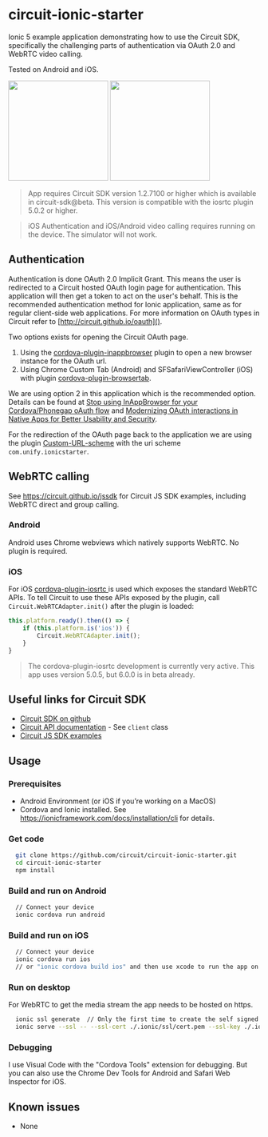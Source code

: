 # circuit-ionic-starter

Ionic 5 example application demonstrating how to use the Circuit SDK, specifically the challenging parts of authentication via OAuth 2.0 and WebRTC video calling.

Tested on Android and iOS.
<p float="left">
  <kbd><img src="https://dl.dropboxusercontent.com/s/w1q88i4gdrx7238/ios1.png?dl=0" width="200"></kbd>
  <kbd><img src="https://dl.dropboxusercontent.com/s/0odzzgc5zo7ja56/ios2.png?dl=0" width="200"></kbd>
</p>



> App requires Circuit SDK version 1.2.7100 or higher which is available in circuit-sdk@beta. This version is compatible with the iosrtc plugin 5.0.2 or higher.

> iOS Authentication and iOS/Android video calling requires running on the device. The simulator will not work.

## Authentication
Authentication is done OAuth 2.0 Implicit Grant. This means the user is redirected to a Circuit hosted OAuth login page for authentication. This application will then get a token to act on the user's behalf. This is the recommended authentication method for Ionic application, same as for regular client-side web applications. For more information on OAuth types in Circuit refer to [http://circuit.github.io/oauth]().

Two options exists for opening the Circuit OAuth page.
1. Using the [cordova-plugin-inappbrowser](https://github.com/apache/cordova-plugin-inappbrowser) plugin to open a new browser instance for the OAuth url.
2. Using Chrome Custom Tab (Android) and SFSafariViewController (iOS) with plugin [cordova-plugin-browsertab](https://github.com/google/cordova-plugin-browsertab).

We are using option 2 in this application which is the recommended option. Details can be found at [Stop using InAppBrowser for your Cordova/Phonegap oAuth flow](https://medium.com/@jlchereau/stop-using-inappbrowser-for-your-cordova-phonegap-oauth-flow-a806b61a2dc5) and [Modernizing OAuth interactions in Native Apps for Better Usability and Security](https://developers.googleblog.com/2016/08/modernizing-oauth-interactions-in-native-apps.html).

For the redirection of the OAuth page back to the application we are using the plugin [Custom-URL-scheme](https://github.com/EddyVerbruggen/Custom-URL-scheme) with the uri scheme `com.unify.ionicstarter`.


## WebRTC calling

See https://circuit.github.io/jssdk for Circuit JS SDK examples, including WebRTC direct and group calling.

### Android
Android uses Chrome webviews which natively supports WebRTC. No plugin is required.

### iOS
For iOS [cordova-plugin-iosrtc
](https://github.com/cordova-rtc/cordova-plugin-iosrtc) is used which exposes the standard WebRTC APIs. To tell Circuit to use these APIs exposed by the plugin, call `Circuit.WebRTCAdapter.init()` after the plugin is loaded:

```javascript
this.platform.ready().then(() => {
    if (this.platform.is('ios')) {
        Circuit.WebRTCAdapter.init();
    }
}
```

> The cordova-plugin-iosrtc development is currently very active. This app uses version 5.0.5, but 6.0.0 is in beta already.


## Useful links for Circuit SDK
* [Circuit SDK on github](https://github.com/circuit/circuit-sdk)
* [Circuit API documentation](https://circuitsandbox.net/sdk/) - See `client` class
* [Circuit JS SDK examples](https://circuit.github.io/jssdk)


## Usage

### Prerequisites
* Android Environment (or iOS if you’re working on a MacOS)
* Cordova and Ionic installed. See https://ionicframework.com/docs/installation/cli  for details.

### Get code
```bash
  git clone https://github.com/circuit/circuit-ionic-starter.git
  cd circuit-ionic-starter
  npm install
```

### Build and run on Android
```bash
  // Connect your device
  ionic cordova run android
```

### Build and run on iOS
```bash
  // Connect your device
  ionic cordova run ios
  // or "ionic cordova build ios" and then use xcode to run the app on the device
```

### Run on desktop
For WebRTC to get the media stream the app needs to be hosted on https.
```bash
  ionic ssl generate  // Only the first time to create the self signed certificate
  ionic serve --ssl -- --ssl-cert ./.ionic/ssl/cert.pem --ssl-key ./.ionic/ssl/key.pem --port 8443
```

### Debugging
I use Visual Code with the "Cordova Tools" extension for debugging. But you can also use the Chrome Dev Tools for Android and Safari Web Inspector for iOS.

## Known issues
* None
